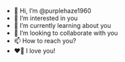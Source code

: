 - 👋 Hi, I’m @purplehaze1960
- 👀 I’m interested in you
- 🌱 I’m currently learning about you
- 💞️ I’m looking to collaborate with you
- 📫 How to reach you?
- ❤️‍🔥 I love you!

<!---
purplehaze1960/purplehaze1960 is a ✨ special ✨ repository because its `README.md` (this file) appears on your GitHub profile.
You can click the Preview link to take a look at your changes.
--->

